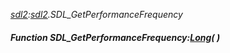 _[sdl2](../../modules/sdl2/sdl2-module.md):[sdl2](../../modules/sdl2/sdl2-module.md).SDL\_GetPerformanceFrequency_
##### Function SDL\_GetPerformanceFrequency:[Long](../../modules/wonkey/wonkey-types-long.md)(  )
